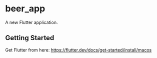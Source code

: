 # beer_app

A new Flutter application.

## Getting Started

Get Flutter from here:
https://flutter.dev/docs/get-started/install/macos


